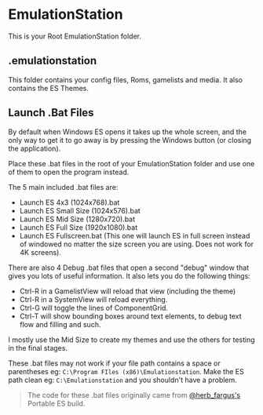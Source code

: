 # EmulationStation

This is your Root EmulationStation folder.

## .emulationstation

This folder contains your config files, Roms, gamelists and media. It also contains the ES Themes.

## Launch .Bat Files

By default when Windows ES opens it takes up the whole screen, and the only way to get it to go away is by pressing the Windows button (or closing the application).

Place these .bat files in the root of your EmulationStation folder and use one of them to open the program instead.

The 5 main included .bat files are:
- Launch ES 4x3 (1024x768).bat
- Launch ES Small Size (1024x576).bat
- Launch ES Mid Size (1280x720).bat
- Launch ES Full Size (1920x1080).bat
- Launch ES Fullscreen.bat (This one will launch ES in full screen instead of windowed no matter the size screen you are using. Does not work for 4K screens).

There are also 4 Debug .bat files that open a second "debug" window that gives you lots of useful information. It also lets you do the following things:
- Ctrl-R in a GamelistView will reload that view (including the theme)
- Ctrl-R in a SystemView will reload everything.
- Ctrl-G will toggle the lines of ComponentGrid.
- Ctrl-T will show bounding boxes around text elements, to debug text flow and filling and such.

I mostly use the Mid Size to create my themes and use the others for testing in the final stages.

These .bat files may not work if your file path contains a space or parentheses eg: `C:\Program FIles (x86)\Emulationstation`. Make the ES path clean eg: `C:\Emulationstation` and you shouldn't have a problem.

> The code for these .bat files originally came from [@herb_fargus's](https://retropie.org.uk/forum/user/herb_fargus) Portable ES build.
